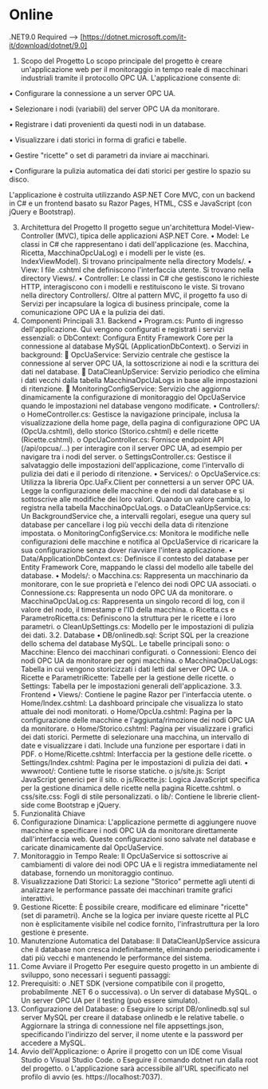 # Online

.NET9.0 Required --> [https://dotnet.microsoft.com/it-it/download/dotnet/9.0]

1. Scopo del Progetto
Lo scopo principale del progetto è creare un'applicazione web per il monitoraggio in tempo reale di macchinari industriali tramite il protocollo OPC UA. L'applicazione consente di:

•	Configurare la connessione a un server OPC UA.

•	Selezionare i nodi (variabili) del server OPC UA da monitorare.

•	Registrare i dati provenienti da questi nodi in un database.

•	Visualizzare i dati storici in forma di grafici e tabelle.

•	Gestire "ricette" o set di parametri da inviare ai macchinari.

•	Configurare la pulizia automatica dei dati storici per gestire lo spazio su disco.

L'applicazione è costruita utilizzando ASP.NET Core MVC, con un backend in C# e un frontend basato su Razor Pages, HTML, CSS e JavaScript (con jQuery e Bootstrap).

3. Architettura del Progetto
Il progetto segue un'architettura Model-View-Controller (MVC), tipica delle applicazioni ASP.NET Core.
•	Model: Le classi in C# che rappresentano i dati dell'applicazione (es. Macchina, Ricetta, MacchinaOpcUaLog) e i modelli per le viste (es. IndexViewModel). Si trovano principalmente nella directory Models/.
•	View: I file .cshtml che definiscono l'interfaccia utente. Si trovano nella directory Views/.
•	Controller: Le classi in C# che gestiscono le richieste HTTP, interagiscono con i modelli e restituiscono le viste. Si trovano nella directory Controllers/.
Oltre al pattern MVC, il progetto fa uso di Servizi per incapsulare la logica di business principale, come la comunicazione OPC UA e la pulizia dei dati.
4. Componenti Principali
3.1. Backend
•	Program.cs: Punto di ingresso dell'applicazione. Qui vengono configurati e registrati i servizi essenziali:
o	DbContext: Configura Entity Framework Core per la connessione al database MySQL (ApplicationDbContext).
o	Servizi in background: 
	OpcUaService: Servizio centrale che gestisce la connessione al server OPC UA, la sottoscrizione ai nodi e la scrittura dei dati nel database.
	DataCleanUpService: Servizio periodico che elimina i dati vecchi dalla tabella MacchinaOpcUaLogs in base alle impostazioni di ritenzione.
	MonitoringConfigService: Servizio che aggiorna dinamicamente la configurazione di monitoraggio del OpcUaService quando le impostazioni nel database vengono modificate.
•	Controllers/:
o	HomeController.cs: Gestisce la navigazione principale, inclusa la visualizzazione della home page, della pagina di configurazione OPC UA (OpcUa.cshtml), dello storico (Storico.cshtml) e delle ricette (Ricette.cshtml).
o	OpcUaController.cs: Fornisce endpoint API (/api/opcua/...) per interagire con il server OPC UA, ad esempio per navigare tra i nodi del server.
o	SettingsController.cs: Gestisce il salvataggio delle impostazioni dell'applicazione, come l'intervallo di pulizia dei dati e il periodo di ritenzione.
•	Services/:
o	OpcUaService.cs: Utilizza la libreria Opc.UaFx.Client per connettersi a un server OPC UA. Legge la configurazione delle macchine e dei nodi dal database e si sottoscrive alle modifiche dei loro valori. Quando un valore cambia, lo registra nella tabella MacchinaOpcUaLogs.
o	DataCleanUpService.cs: Un BackgroundService che, a intervalli regolari, esegue una query sul database per cancellare i log più vecchi della data di ritenzione impostata.
o	MonitoringConfigService.cs: Monitora le modifiche nelle configurazioni delle macchine e notifica al OpcUaService di ricaricare la sua configurazione senza dover riavviare l'intera applicazione.
•	Data/ApplicationDbContext.cs: Definisce il contesto del database per Entity Framework Core, mappando le classi del modello alle tabelle del database.
•	Models/:
o	Macchina.cs: Rappresenta un macchinario da monitorare, con le sue proprietà e l'elenco dei nodi OPC UA associati.
o	Connessione.cs: Rappresenta un nodo OPC UA da monitorare.
o	MacchinaOpcUaLog.cs: Rappresenta un singolo record di log, con il valore del nodo, il timestamp e l'ID della macchina.
o	Ricetta.cs e ParametroRicetta.cs: Definiscono la struttura per le ricette e i loro parametri.
o	CleanUpSettings.cs: Modello per le impostazioni di pulizia dei dati.
3.2. Database
•	DB/onlinedb.sql: Script SQL per la creazione dello schema del database MySQL. Le tabelle principali sono: 
o	Macchine: Elenco dei macchinari configurati.
o	Connessioni: Elenco dei nodi OPC UA da monitorare per ogni macchina.
o	MacchinaOpcUaLogs: Tabella in cui vengono storicizzati i dati letti dal server OPC UA.
o	Ricette e ParametriRicette: Tabelle per la gestione delle ricette.
o	Settings: Tabella per le impostazioni generali dell'applicazione.
3.3. Frontend
•	Views/: Contiene le pagine Razor per l'interfaccia utente.
o	Home/Index.cshtml: La dashboard principale che visualizza lo stato attuale dei nodi monitorati.
o	Home/OpcUa.cshtml: Pagina per la configurazione delle macchine e l'aggiunta/rimozione dei nodi OPC UA da monitorare.
o	Home/Storico.cshtml: Pagina per visualizzare i grafici dei dati storici. Permette di selezionare una macchina, un intervallo di date e visualizzare i dati. Include una funzione per esportare i dati in PDF.
o	Home/Ricette.cshtml: Interfaccia per la gestione delle ricette.
o	Settings/Index.cshtml: Pagina per le impostazioni di pulizia dei dati.
•	wwwroot/: Contiene tutte le risorse statiche.
o	js/site.js: Script JavaScript generici per il sito.
o	js/Ricette.js: Logica JavaScript specifica per la gestione dinamica delle ricette nella pagina Ricette.cshtml.
o	css/site.css: Fogli di stile personalizzati.
o	lib/: Contiene le librerie client-side come Bootstrap e jQuery.
5. Funzionalità Chiave
1.	Configurazione Dinamica: L'applicazione permette di aggiungere nuove macchine e specificare i nodi OPC UA da monitorare direttamente dall'interfaccia web. Queste configurazioni sono salvate nel database e caricate dinamicamente dal OpcUaService.
2.	Monitoraggio in Tempo Reale: Il OpcUaService si sottoscrive ai cambiamenti di valore dei nodi OPC UA e li registra immediatamente nel database, fornendo un monitoraggio continuo.
3.	Visualizzazione Dati Storici: La sezione "Storico" permette agli utenti di analizzare le performance passate dei macchinari tramite grafici interattivi.
4.	Gestione Ricette: È possibile creare, modificare ed eliminare "ricette" (set di parametri). Anche se la logica per inviare queste ricette al PLC non è esplicitamente visibile nel codice fornito, l'infrastruttura per la loro gestione è presente.
5.	Manutenzione Automatica del Database: Il DataCleanUpService assicura che il database non cresca indefinitamente, eliminando periodicamente i dati più vecchi e mantenendo le performance del sistema.
5. Come Avviare il Progetto
Per eseguire questo progetto in un ambiente di sviluppo, sono necessari i seguenti passaggi:
1.	Prerequisiti:
o	.NET SDK (versione compatibile con il progetto, probabilmente .NET 6 o successiva).
o	Un server di database MySQL.
o	Un server OPC UA per il testing (può essere simulato).
2.	Configurazione del Database:
o	Eseguire lo script DB/onlinedb.sql sul server MySQL per creare il database onlinedb e le relative tabelle.
o	Aggiornare la stringa di connessione nel file appsettings.json, specificando l'indirizzo del server, il nome utente e la password per accedere a MySQL.
3.	Avvio dell'Applicazione:
o	Aprire il progetto con un IDE come Visual Studio o Visual Studio Code.
o	Eseguire il comando dotnet run dalla root del progetto.
o	L'applicazione sarà accessibile all'URL specificato nel profilo di avvio (es. https://localhost:7037).
